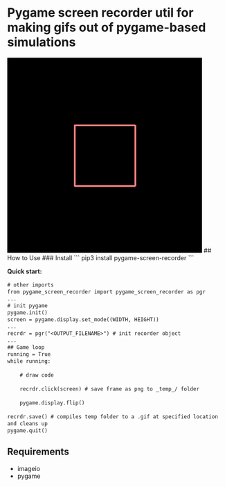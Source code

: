# Pygame screen recorder util for making gifs out of pygame-based simulations

<img src="test.gif"/>
## How to Use
### Install
```
pip3 install pygame-screen-recorder
```

**Quick start:**
```
# other imports
from pygame_screen_recorder import pygame_screen_recorder as pgr
...
# init pygame
pygame.init()
screen = pygame.display.set_mode((WIDTH, HEIGHT))
...
recrdr = pgr("<OUTPUT_FILENAME>") # init recorder object
...
## Game loop
running = True
while running:

    # draw code

    recrdr.click(screen) # save frame as png to _temp_/ folder

    pygame.display.flip()       

recrdr.save() # compiles temp folder to a .gif at specified location and cleans up
pygame.quit()
```

## Requirements 
- imageio
- pygame
